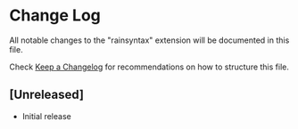 # Change Log

All notable changes to the "rainsyntax" extension will be documented in this file.

Check [Keep a Changelog](http://keepachangelog.com/) for recommendations on how to structure this file.

## [Unreleased]

- Initial release